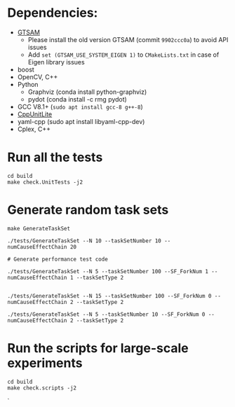 # Dependencies:
- [GTSAM](https://github.com/borglab/gtsam)
    - Please install the old version GTSAM (commit `9902ccc0a`) to avoid API issues
    - Add `set (GTSAM_USE_SYSTEM_EIGEN 1)` to `CMakeLists.txt` in case of Eigen library issues
- boost
- OpenCV, C++
- Python
    - Graphviz (conda install python-graphviz)
    - pydot (conda install -c rmg pydot)
- GCC V8.1+ (`sudo apt install gcc-8 g++-8`)
- [CppUnitLite](https://github.com/Zephyr06/CppUnitLite) 
- yaml-cpp (sudo apt install libyaml-cpp-dev)
- Cplex, C++

# Run all the tests
```
cd build
make check.UnitTests -j2
```
# Generate random task sets
```
make GenerateTaskSet 

./tests/GenerateTaskSet --N 10 --taskSetNumber 10 --numCauseEffectChain 20

# Generate performance test code

./tests/GenerateTaskSet --N 5 --taskSetNumber 100 --SF_ForkNum 1 --numCauseEffectChain 1 --taskSetType 2


./tests/GenerateTaskSet --N 15 --taskSetNumber 100 --SF_ForkNum 0 --numCauseEffectChain 2 --taskSetType 2

./tests/GenerateTaskSet --N 5 --taskSetNumber 10 --SF_ForkNum 0 --numCauseEffectChain 2 --taskSetType 2
```

# Run the scripts for large-scale experiments
```
cd build
make check.scripts -j2
```
`